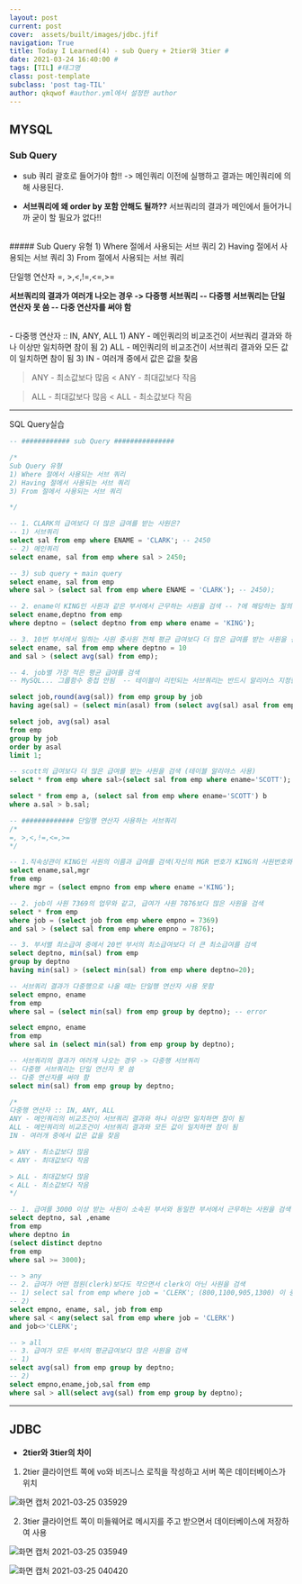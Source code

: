 ```yaml
---
layout: post
current: post
cover:  assets/built/images/jdbc.jfif
navigation: True
title: Today I Learned(4) - sub Query + 2tier와 3tier #
date: 2021-03-24 16:40:00 #
tags: [TIL] #태그명
class: post-template
subclass: 'post tag-TIL'
author: qkqwof #author.yml에서 설정한 author
---
```

## MYSQL
### Sub Query
- sub 쿼리
 괄호로 들어가야 함!!
-> 메인쿼리 이전에 실행하고 결과는 메인쿼리에 의해 사용된다.
+ **서브쿼리에 왜 order by 포함 안해도 될까??**
서브쿼리의 결과가 메인에서 들어가니까 굳이 할 필요가 없다!!
</br>
##### Sub Query 유형
1) Where 절에서 사용되는 서브 쿼리
2) Having 절에서 사용되는 서브 쿼리
3) From 절에서 사용되는 서브 쿼리
</br>

단일행 연산자
 =, >,<,!=,<=,>=

**서브쿼리의 결과가 여러개 나오는 경우 -> 다중행 서브쿼리
-- 다중행 서브쿼리는 단일 연산자 못 씀
-- 다중 연산자를 써야 함**

</br>
- 다중행 연산자 :: IN, ANY, ALL
 1) ANY - 메인쿼리의 비교조건이 서브쿼리 결과와 하나 이상만 일치하면 참이 됨
 2) ALL - 메인쿼리의 비교조건이 서브쿼리 결과와 모든 값이 일치하면 참이 됨
 3) IN - 여러개 중에서 값은 값을 찾음
 
 > ANY - 최소값보다 많음
 < ANY - 최대값보다 작음
 
 > ALL - 최대값보다 많음
 < ALL - 최소값보다 작음
 ---
 SQL Query실습

 ``` SQL
 -- ############ sub Query ###############

/*
Sub Query 유형
1) Where 절에서 사용되는 서브 쿼리
2) Having 절에서 사용되는 서브 쿼리
3) From 절에서 사용되는 서브 쿼리

*/

-- 1. CLARK의 급여보다 더 많은 급여를 받는 사원은?
-- 1) 서브쿼리
select sal from emp where ENAME = 'CLARK'; -- 2450
-- 2) 메인쿼리
select ename, sal from emp where sal > 2450;

-- 3) sub query + main query
select ename, sal from emp 
where sal > (select sal from emp where ENAME = 'CLARK'); -- 2450);

-- 2. ename이 KING인 사원과 같은 부서에서 근무하는 사원을 검색 -- ?에 해당하는 질의
select ename,deptno from emp 
where deptno = (select deptno from emp where ename = 'KING');

-- 3. 10번 부서에서 일하는 사원 중사원 전체 평균 급여보다 더 많은 급여를 받는 사원을 검색
select ename, sal from emp where deptno = 10 
and sal > (select avg(sal) from emp);

-- 4. job별 가장 적은 평균 급여를 검색
-- MySQL... 그룹함수 중첩 안됨  -- 테이블이 리턴되는 서브쿼리는 반드시 알리어스 지정한다.

select job,round(avg(sal)) from emp group by job
having age(sal) = (select min(asal) from (select avg(sal) asal from emp group by job) s);

select job, avg(sal) asal
from emp
group by job
order by asal
limit 1;

-- scott의 급여보다 더 많은 급여를 받는 사원을 검색 (테이블 알리야스 사용)
select * from emp where sal>(select sal from emp where ename='SCOTT');

select * from emp a, (select sal from emp where ename='SCOTT') b
where a.sal > b.sal;

-- ############# 단일행 연산자 사용하는 서브쿼리
/*
 =, >,<,!=,<=,>=
*/

-- 1.직속상관이 KING인 사원의 이름과 급여를 검색(자신의 MGR 번호가 KING의 사원번호와 일치)
select ename,sal,mgr
from emp
where mgr = (select empno from emp where ename ='KING');

-- 2. job이 사원 7369의 업무와 같고, 급여가 사원 7876보다 많은 사원을 검색
select * from emp
where job = (select job from emp where empno = 7369)
and sal > (select sal from emp where empno = 7876);

-- 3. 부서별 최소급여 중에서 20번 부서의 최소급여보다 더 큰 최소급여를 검색
select deptno, min(sal) from emp
group by deptno
having min(sal) > (select min(sal) from emp where deptno=20);

-- 서브쿼리 결과가 다중행으로 나올 때는 단일행 연산자 사용 못함
select empno, ename 
from emp
where sal = (select min(sal) from emp group by deptno); -- error

select empno, ename 
from emp
where sal in (select min(sal) from emp group by deptno);

-- 서브쿼리의 결과가 여러개 나오는 경우 -> 다중행 서브쿼리
-- 다중행 서브쿼리는 단일 연산자 못 씀
-- 다중 연산자를 써야 함
select min(sal) from emp group by deptno;

/*
다중행 연산자 :: IN, ANY, ALL
 ANY - 메인쿼리의 비교조건이 서브쿼리 결과와 하나 이상만 일치하면 참이 됨
 ALL - 메인쿼리의 비교조건이 서브쿼리 결과와 모든 값이 일치하면 참이 됨
 IN - 여러개 중에서 값은 값을 찾음
 
 > ANY - 최소값보다 많음
 < ANY - 최대값보다 작음
 
 > ALL - 최대값보다 많음
 < ALL - 최소값보다 작음
*/

-- 1. 급여를 3000 이상 받는 사원이 소속된 부서와 동일한 부서에서 근무하는 사원을 검색
select deptno, sal ,ename
from emp
where deptno in
(select distinct deptno
from emp
where sal >= 3000);

-- > any 
-- 2. 급여가 어떤 점원(clerk)보다도 작으면서 clerk이 아닌 사원을 검색
-- 1) select sal from emp where job = 'CLERK'; (800,1100,905,1300) 이 중 하나만 일치해도 된다
-- 2)
select empno, ename, sal, job from emp
where sal < any(select sal from emp where job = 'CLERK')
and job<>'CLERK';

-- > all
-- 3. 급여가 모든 부서의 평균급여보다 많은 사원을 검색
-- 1)
select avg(sal) from emp group by deptno;
-- 2)
select empno,ename,job,sal from emp
where sal > all(select avg(sal) from emp group by deptno);
 ```
 ---
 ## JDBC

 + **2tier와 3tier의 차이**
 1) 2tier
 클라이언트 쪽에 vo와 비즈니스 로직을 작성하고 서버 쪽은 데이터베이스가 위치

![화면 캡처 2021-03-25 035929](https://user-images.githubusercontent.com/76687078/112368730-bc24dd80-8d1e-11eb-97d8-ddb082675dc9.png)

 2) 3tier
 클라이언트 쪽이 미들웨어로 메시지를 주고 받으면서 데이터베이스에 저장하여 사용 

![화면 캡처 2021-03-25 035949](https://user-images.githubusercontent.com/76687078/112368801-cfd04400-8d1e-11eb-91bf-cd6553b53589.png)

![화면 캡처 2021-03-25 040420](https://user-images.githubusercontent.com/76687078/112369150-381f2580-8d1f-11eb-8e7d-c675dd943050.png)